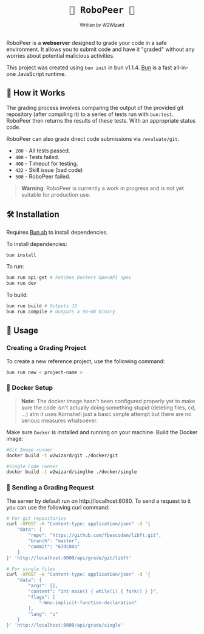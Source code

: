 <div align="center">
    <h1><code>🤖 RoboPeer 🤖</code></h1>
    <sub>Written by W2Wizard</sub>
</div>
<br/>

RoboPeer is a **webserver** designed to grade your code in a safe environment. It allows you to submit code and have it "graded" without any worries about potential malicious activities.

This project was created using `bun init` in bun v1.1.4. [Bun](https://bun.sh) is a fast all-in-one JavaScript runtime.

## 🎯 How it Works

The grading process involves comparing the output of the provided git repository (after compiling it) to a series of tests run with `bun:test`. RoboPeer then returns the results of these tests. With an appropriate status code.

RoboPeer can also grade direct code submissions via `/evaluate/git`.

- `200` - All tests passed.
- `400` - Tests failed.
- `408` - Timeout for testing.
- `422` - Skill issue (bad code)
- `500` - RoboPeer failed.

> **Warning**: RoboPeer is currently a work in progress and is not yet suitable for production use.

## 🛠️ Installation
Requires [Bun.sh](https://bun.sh) to install dependencies.

To install dependencies:
```bash
bun install
```

To run:
```bash
bun run api-get # Fetches Dockers OpenAPI spec
bun run dev
```

To build:
```bash
bun run build # Outputs JS
bun run compile # Outputs a 98~mb binary
```

## 🚀 Usage 

### Creating a Grading Project

To create a new reference project, use the following command:
```bash
bun run new < project-name >
```

### 🐳 Docker Setup

> **Note**: The docker image hasn't been configured properly yet to make sure the code isn't actually doing something stupid (deleting files, cd, ...) atm it uses Kornshell just a basic simple attempt but there are no serious measures whatsoever.

Make sure `Docker` is installed and running on your machine.
Build the Docker image:

```bash
#Git Image runner
docker build -t w2wizard/git ./docker/git
```

```bash
#Single Code runner
docker build -t w2wizard/singlke ./docker/single
```

### 📨 Sending a Grading Request
The server by default run on http://localhost:8080. To send a request to it you can use the following curl command:
```bash
# For git repositories
curl -XPOST -H "Content-type: application/json" -d '{
    "data": {
        "repo": "https://github.com/fbescodam/libft.git",
        "branch": "master",
        "commit": "67dc80a"
    }
}' 'http://localhost:8000/api/grade/git/libft'
```

```bash
# For single files
curl -XPOST -H "Content-type: application/json" -d '{
    "data": {
        "args": [],
        "content": "int main() { while(1) { fork() } }",
        "flags": [
            "-Wno-implicit-function-declaration"
        ],
        "lang": "c"
    }
}' 'http://localhost:8000/api/grade/single'
```
